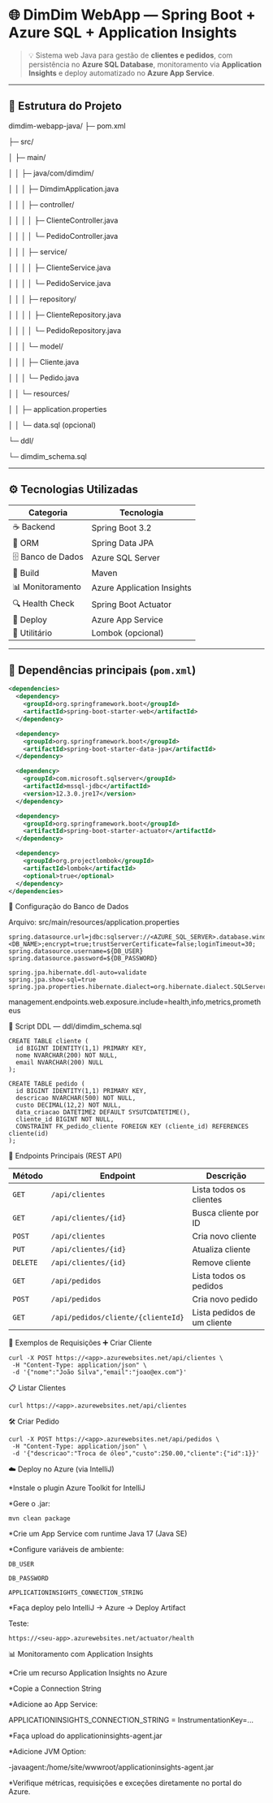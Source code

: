 # 🌐 DimDim WebApp — Spring Boot + Azure SQL + Application Insights

> 💡 Sistema web Java para gestão de **clientes e pedidos**, com persistência no **Azure SQL Database**, monitoramento via **Application Insights** e deploy automatizado no **Azure App Service**.

---

## 🧱 Estrutura do Projeto

dimdim-webapp-java/
├─ pom.xml

├─ src/

│ ├─ main/

│ │ ├─ java/com/dimdim/

│ │ │ ├─ DimdimApplication.java

│ │ │ ├─ controller/

│ │ │ │ ├─ ClienteController.java

│ │ │ │ └─ PedidoController.java

│ │ │ ├─ service/

│ │ │ │ ├─ ClienteService.java

│ │ │ │ └─ PedidoService.java

│ │ │ ├─ repository/

│ │ │ │ ├─ ClienteRepository.java

│ │ │ │ └─ PedidoRepository.java

│ │ │ └─ model/

│ │ │ ├─ Cliente.java

│ │ │ └─ Pedido.java

│ │ └─ resources/

│ │ ├─ application.properties

│ │ └─ data.sql (opcional)

└─ ddl/

└─ dimdim_schema.sql


---

## ⚙️ Tecnologias Utilizadas

| Categoria | Tecnologia |
|------------|-------------|
| ☕ Backend | Spring Boot 3.2 |
| 🧩 ORM | Spring Data JPA |
| 🗄️ Banco de Dados | Azure SQL Server |
| 🧰 Build | Maven |
| 📊 Monitoramento | Azure Application Insights |
| 🔍 Health Check | Spring Boot Actuator |
| 🚀 Deploy | Azure App Service |
| 💬 Utilitário | Lombok (opcional) |

---

## 🧩 Dependências principais (`pom.xml`)

```xml
<dependencies>
  <dependency>
    <groupId>org.springframework.boot</groupId>
    <artifactId>spring-boot-starter-web</artifactId>
  </dependency>

  <dependency>
    <groupId>org.springframework.boot</groupId>
    <artifactId>spring-boot-starter-data-jpa</artifactId>
  </dependency>

  <dependency>
    <groupId>com.microsoft.sqlserver</groupId>
    <artifactId>mssql-jdbc</artifactId>
    <version>12.3.0.jre17</version>
  </dependency>

  <dependency>
    <groupId>org.springframework.boot</groupId>
    <artifactId>spring-boot-starter-actuator</artifactId>
  </dependency>

  <dependency>
    <groupId>org.projectlombok</groupId>
    <artifactId>lombok</artifactId>
    <optional>true</optional>
  </dependency>
</dependencies>
```

💾 Configuração do Banco de Dados

Arquivo: src/main/resources/application.properties
```
spring.datasource.url=jdbc:sqlserver://<AZURE_SQL_SERVER>.database.windows.net:1433;database=<DB_NAME>;encrypt=true;trustServerCertificate=false;loginTimeout=30;
spring.datasource.username=${DB_USER}
spring.datasource.password=${DB_PASSWORD}

spring.jpa.hibernate.ddl-auto=validate
spring.jpa.show-sql=true
spring.jpa.properties.hibernate.dialect=org.hibernate.dialect.SQLServerDialect
```
management.endpoints.web.exposure.include=health,info,metrics,prometheus


🧠 Script DDL — ddl/dimdim_schema.sql
```
CREATE TABLE cliente (
  id BIGINT IDENTITY(1,1) PRIMARY KEY,
  nome NVARCHAR(200) NOT NULL,
  email NVARCHAR(200) NULL
);

CREATE TABLE pedido (
  id BIGINT IDENTITY(1,1) PRIMARY KEY,
  descricao NVARCHAR(500) NOT NULL,
  custo DECIMAL(12,2) NOT NULL,
  data_criacao DATETIME2 DEFAULT SYSUTCDATETIME(),
  cliente_id BIGINT NOT NULL,
  CONSTRAINT FK_pedido_cliente FOREIGN KEY (cliente_id) REFERENCES cliente(id)
);
```

🔧 Endpoints Principais (REST API)

| Método   | Endpoint                           | Descrição                   |
| -------- | ---------------------------------- | --------------------------- |
| `GET`    | `/api/clientes`                    | Lista todos os clientes     |
| `GET`    | `/api/clientes/{id}`               | Busca cliente por ID        |
| `POST`   | `/api/clientes`                    | Cria novo cliente           |
| `PUT`    | `/api/clientes/{id}`               | Atualiza cliente            |
| `DELETE` | `/api/clientes/{id}`               | Remove cliente              |
| `GET`    | `/api/pedidos`                     | Lista todos os pedidos      |
| `POST`   | `/api/pedidos`                     | Cria novo pedido            |
| `GET`    | `/api/pedidos/cliente/{clienteId}` | Lista pedidos de um cliente |

🧪 Exemplos de Requisições
➕ Criar Cliente
```
curl -X POST https://<app>.azurewebsites.net/api/clientes \
 -H "Content-Type: application/json" \
 -d '{"nome":"João Silva","email":"joao@ex.com"}'
```
📋 Listar Clientes
```
curl https://<app>.azurewebsites.net/api/clientes
```
🛠️ Criar Pedido
```
curl -X POST https://<app>.azurewebsites.net/api/pedidos \
 -H "Content-Type: application/json" \
 -d '{"descricao":"Troca de óleo","custo":250.00,"cliente":{"id":1}}'
```
☁️ Deploy no Azure (via IntelliJ)

*Instale o plugin Azure Toolkit for IntelliJ

*Gere o .jar:
```
mvn clean package
```

*Crie um App Service com runtime Java 17 (Java SE)

*Configure variáveis de ambiente:
```
DB_USER
```
```
DB_PASSWORD
```
```
APPLICATIONINSIGHTS_CONNECTION_STRING
```
*Faça deploy pelo IntelliJ → Azure → Deploy Artifact

Teste:
```
https://<seu-app>.azurewebsites.net/actuator/health
```
📊 Monitoramento com Application Insights

*Crie um recurso Application Insights no Azure

*Copie a Connection String

*Adicione ao App Service:

APPLICATIONINSIGHTS_CONNECTION_STRING = InstrumentationKey=...


*Faça upload do applicationinsights-agent.jar

*Adicione JVM Option:

-javaagent:/home/site/wwwroot/applicationinsights-agent.jar


*Verifique métricas, requisições e exceções diretamente no portal do Azure.
